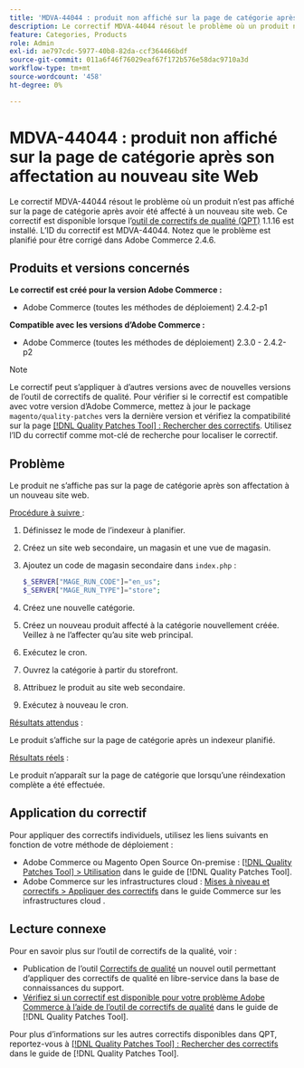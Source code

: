 ```yaml
---
title: 'MDVA-44044 : produit non affiché sur la page de catégorie après son affectation au nouveau site Web'
description: Le correctif MDVA-44044 résout le problème où un produit n’est pas affiché sur la page de catégorie après avoir été affecté à un nouveau site web. Ce correctif est disponible lorsque l’outil [Outil de correctifs de la qualité (QPT)](https://experienceleague.adobe.com/fr/docs/commerce-operations/tools/quality-patches-tool/quality-patches-tool-to-self-serve-quality-patches) 1.1.16 est installé. L’ID du correctif est MDVA-44044. Notez que le problème est planifié pour être corrigé dans Adobe Commerce 2.4.6.
feature: Categories, Products
role: Admin
exl-id: ae797cdc-5977-40b8-82da-ccf364466bdf
source-git-commit: 011a6f46f76029eaf67f172b576e58dac9710a3d
workflow-type: tm+mt
source-wordcount: '458'
ht-degree: 0%

---
```


# MDVA-44044 : produit non affiché sur la page de catégorie après son affectation au nouveau site Web

Le correctif MDVA-44044 résout le problème où un produit n’est pas affiché sur la page de catégorie après avoir été affecté à un nouveau site web. Ce correctif est disponible lorsque l’[outil de correctifs de qualité (QPT)](https://experienceleague.adobe.com/fr/docs/commerce-operations/tools/quality-patches-tool/quality-patches-tool-to-self-serve-quality-patches) 1.1.16 est installé. L’ID du correctif est MDVA-44044. Notez que le problème est planifié pour être corrigé dans Adobe Commerce 2.4.6.

## Produits et versions concernés

**Le correctif est créé pour la version Adobe Commerce :**

* Adobe Commerce (toutes les méthodes de déploiement) 2.4.2-p1

**Compatible avec les versions d’Adobe Commerce :**

* Adobe Commerce (toutes les méthodes de déploiement) 2.3.0 - 2.4.2-p2

>[!NOTE]
>
>Le correctif peut s’appliquer à d’autres versions avec de nouvelles versions de l’outil de correctifs de qualité. Pour vérifier si le correctif est compatible avec votre version d’Adobe Commerce, mettez à jour le package `magento/quality-patches` vers la dernière version et vérifiez la compatibilité sur la page [[!DNL Quality Patches Tool] : Rechercher des correctifs](https://experienceleague.adobe.com/fr/docs/commerce-operations/tools/quality-patches-tool/quality-patches-tool-to-self-serve-quality-patches). Utilisez l’ID du correctif comme mot-clé de recherche pour localiser le correctif.

## Problème

Le produit ne s’affiche pas sur la page de catégorie après son affectation à un nouveau site web.

<u>Procédure à suivre </u> :

1. Définissez le mode de l’indexeur à planifier.
1. Créez un site web secondaire, un magasin et une vue de magasin.
1. Ajoutez un code de magasin secondaire dans `index.php` :

   ```php
   $_SERVER["MAGE_RUN_CODE"]="en_us";
   $_SERVER["MAGE_RUN_TYPE"]="store";
   ```

1. Créez une nouvelle catégorie.
1. Créez un nouveau produit affecté à la catégorie nouvellement créée. Veillez à ne l’affecter qu’au site web principal.
1. Exécutez le cron.
1. Ouvrez la catégorie à partir du storefront.
1. Attribuez le produit au site web secondaire.
1. Exécutez à nouveau le cron.

<u>Résultats attendus</u> :

Le produit s’affiche sur la page de catégorie après un indexeur planifié.

<u>Résultats réels</u> :

Le produit n’apparaît sur la page de catégorie que lorsqu’une réindexation complète a été effectuée.

## Application du correctif

Pour appliquer des correctifs individuels, utilisez les liens suivants en fonction de votre méthode de déploiement :

* Adobe Commerce ou Magento Open Source On-premise : [[!DNL Quality Patches Tool] > Utilisation](/help/tools/quality-patches-tool/usage.md) dans le guide de [!DNL Quality Patches Tool].
* Adobe Commerce sur les infrastructures cloud : [Mises à niveau et correctifs > Appliquer des correctifs](https://experienceleague.adobe.com/docs/commerce-cloud-service/user-guide/develop/upgrade/apply-patches.html?lang=fr) dans le guide Commerce sur les infrastructures cloud .

## Lecture connexe

Pour en savoir plus sur l’outil de correctifs de la qualité, voir :

* Publication de l’outil [Correctifs de qualité](https://experienceleague.adobe.com/fr/docs/commerce-operations/tools/quality-patches-tool/quality-patches-tool-to-self-serve-quality-patches) un nouvel outil permettant d’appliquer des correctifs de qualité en libre-service dans la base de connaissances du support.
* [Vérifiez si un correctif est disponible pour votre problème Adobe Commerce à l’aide de l’outil de correctifs de qualité](/help/tools/quality-patches-tool/patches-available-in-qpt/check-patch-for-magento-issue-with-magento-quality-patches.md) dans le guide de [!DNL Quality Patches Tool].

Pour plus d’informations sur les autres correctifs disponibles dans QPT, reportez-vous à [[!DNL Quality Patches Tool] : Rechercher des correctifs](https://experienceleague.adobe.com/tools/commerce-quality-patches/index.html?lang=fr) dans le guide de [!DNL Quality Patches Tool].

